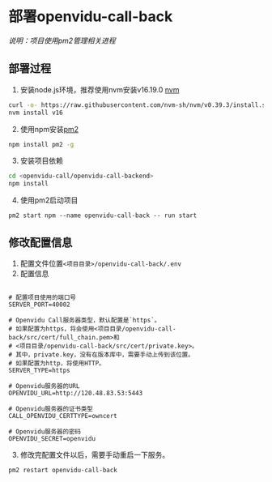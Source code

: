 # __部署openvidu-call-back__

_说明：项目使用pm2管理相关进程_

## __部署过程__

1. 安装node.js环境，推荐使用nvm安装v16.19.0 [nvm](https://github.com/nvm-sh/nvm/blob/master/README.md)
```bash
curl -o- https://raw.githubusercontent.com/nvm-sh/nvm/v0.39.3/install.sh | bash
nvm install v16
```

2. 使用npm安装[pm2](https://pm2.keymetrics.io/)
```bash
npm install pm2 -g
```

3. 安装项目依赖
```bash
cd <openvidu-call/openvidu-call-backend>
npm install
```

4. 使用pm2启动项目  
```
pm2 start npm --name openvidu-call-back -- run start
```

## __修改配置信息__

1. 配置文件位置`<项目目录>/openvidu-call-back/.env`
2. 配置信息
```

# 配置项目使用的端口号
SERVER_PORT=40002

# Openvidu Call服务器类型，默认配置是`https`。
# 如果配置为https，将会使用<项目目录/openvidu-call-back/src/cert/full_chain.pem>和
# <项目目录/openvidu-call-back/src/cert/private.key>。
# 其中，private.key，没有在版本库中，需要手动上传到该位置。
# 如果配置为http，将使用HTTP。
SERVER_TYPE=https

# Openvidu服务器的URL
OPENVIDU_URL=http://120.48.83.53:5443

# Openvidu服务器的证书类型
CALL_OPENVIDU_CERTTYPE=owncert

# Openvidu服务器的密码
OPENVIDU_SECRET=openvidu

```

3. 修改完配置文件以后，需要手动重启一下服务。 
```
pm2 restart openvidu-call-back
```